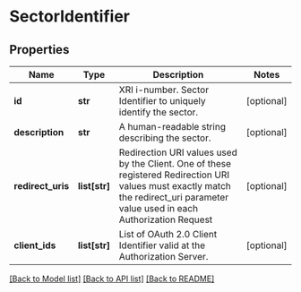 # SectorIdentifier

## Properties
Name | Type | Description | Notes
------------ | ------------- | ------------- | -------------
**id** | **str** | XRI i-number. Sector Identifier to uniquely identify the sector. | [optional] 
**description** | **str** | A human-readable string describing the sector. | [optional] 
**redirect_uris** | **list[str]** | Redirection URI values used by the Client. One of these registered Redirection URI values must exactly match the redirect_uri parameter value used in each Authorization Request | [optional] 
**client_ids** | **list[str]** | List of OAuth 2.0 Client Identifier valid at the Authorization Server. | [optional] 

[[Back to Model list]](../README.md#documentation-for-models) [[Back to API list]](../README.md#documentation-for-api-endpoints) [[Back to README]](../README.md)

